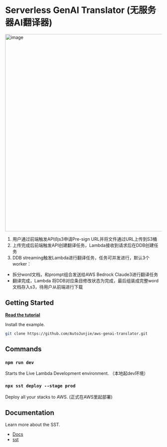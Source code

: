 # Serverless GenAI Translator (无服务器AI翻译器)

<img width="635" alt="image" src="https://github.com/AutoJunjie/aws-genai-translator/assets/38706868/cdd32846-97c2-4f9b-a3a2-bcd2a4a0966e">

1. 用户通过前端触发API向s3申请Pre-sign URL并将文件通过URL上传到S3桶
2. 上传完成后前端触发API创建翻译任务，Lambda接收到请求后在DDB创建任务
3. DDB streaming触发Lambda进行翻译任务，任务可并发进行，默认3个worker：
 - 拆分word文档，和prompt组合发送给AWS Bedrock Claude3进行翻译任务
 - 翻译完成，Lambda 将DDB对应条目修改状态为完成，最后组装成完整word文档存入s3，待用户从前端进行下载
 
## Getting Started

[**Read the tutorial**](https://sst.dev/examples/how-to-create-a-reactjs-app-with-serverless.html)

Install the example.

```bash
git clone https://github.com/AutoJunjie/aws-genai-translator.git
```

## Commands

### `npm run dev`

Starts the Live Lambda Development environment. （本地起dev环境）

### `npx sst deploy --stage prod`

Deploy all your stacks to AWS. (正式在AWS里起部署)

## Documentation

Learn more about the SST.

- [Docs](https://docs.sst.dev/)
- [sst](https://docs.sst.dev/packages/sst)
